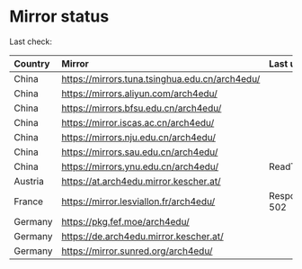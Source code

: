 <script src="./time.js"></script>
# Mirror status
Last check: <script type="text/javascript">localize(1697624322.1913342);</script>

|Country|Mirror|Last update|
|:------|:-----|:----------|
|China|https://mirrors.tuna.tsinghua.edu.cn/arch4edu/|<script type="text/javascript">localize(1697610764);</script>|
|China|https://mirrors.aliyun.com/arch4edu/|<script type="text/javascript">localize(1697567745);</script>|
|China|https://mirrors.bfsu.edu.cn/arch4edu/|<script type="text/javascript">localize(1697481218);</script>|
|China|https://mirror.iscas.ac.cn/arch4edu/|<script type="text/javascript">localize(1697567745);</script>|
|China|https://mirrors.nju.edu.cn/arch4edu/|<script type="text/javascript">localize(1697567745);</script>|
|China|https://mirrors.sau.edu.cn/arch4edu/|<script type="text/javascript">localize(1697610764);</script>|
|China|https://mirrors.ynu.edu.cn/arch4edu/|ReadTimeout|
|Austria|https://at.arch4edu.mirror.kescher.at/|<script type="text/javascript">localize(1697610764);</script>|
|France|https://mirror.lesviallon.fr/arch4edu/|Response 502|
|Germany|https://pkg.fef.moe/arch4edu/|<script type="text/javascript">localize(1697610764);</script>|
|Germany|https://de.arch4edu.mirror.kescher.at/|<script type="text/javascript">localize(1697610764);</script>|
|Germany|https://mirror.sunred.org/arch4edu/|<script type="text/javascript">localize(1697610764);</script>|

<script src="./tablefilter/tablefilter.js"></script>
<script src="./table.js"></script>